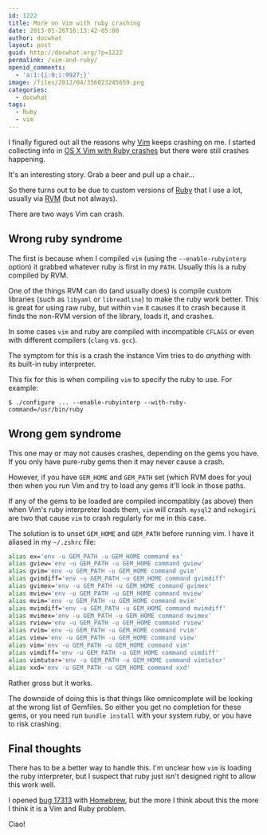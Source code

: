 ```yaml
---
id: 1222
title: More on Vim with ruby crashing
date: 2013-01-26T16:13:42-05:00
author: docwhat
layout: post
guid: http://docwhat.org/?p=1222
permalink: /vim-and-ruby/
openid_comments:
  - 'a:1:{i:0;i:9927;}'
image: /files/2012/04/356023245659.png
categories:
  - docwhat
tags:
  - Ruby
  - vim
---
```

I finally figured out all the reasons why [Vim](http://www.vim.org/) keeps crashing on me. I started collecting info in [OS X Vim with Ruby crashes](/os-x-vim-with-ruby-crashes/) but there were still crashes happening.

It's an interesting story. Grab a beer and pull up a chair...

So there turns out to be due to custom versions of [Ruby](http://www.ruby-lang.org/) that I use a lot, usually via [RVM](https://rvm.io/) (but not always).

There are two ways Vim can crash.

Wrong ruby syndrome
-------------------

The first is because when I compiled `vim` (using the `--enable-rubyinterp` option) it grabbed whatever ruby is first in my `PATH`. Usually this is a ruby compiled by RVM.

One of the things RVM can do (and usually does) is compile custom libraries (such as `libyaml` or `libreadline`) to make the ruby work better. This is great for using raw ruby, but within `vim` it causes it to crash because it finds the non-RVM version of the library, loads it, and crashes.

In some cases `vim` and ruby are compiled with incompatible `CFLAGS` or even with different compilers (`clang` vs. `gcc`).

The symptom for this is a crash the instance Vim tries to do *anything* with its built-in ruby interpreter.

This fix for this is when compiling `vim` to specify the ruby to use. For example:

``` console
$ ./configure ... --enable-rubyinterp --with-ruby-command=/usr/bin/ruby
```

Wrong gem syndrome
------------------

This one may or may not causes crashes, depending on the gems you have. If you only have pure-ruby gems then it may never cause a crash.

However, if you have `GEM_HOME` and `GEM_PATH` set (which RVM does for you) then when you run Vim and try to load any gems it'll look in those paths.

If any of the gems to be loaded are compiled incompatibly (as above) then when Vim's ruby interpreter loads them, `vim` will crash. `mysql2` and `nokogiri` are two that cause `vim` to crash regularly for me in this case.

The solution is to unset `GEM_HOME` and `GEM_PATH` before running vim. I have it aliased in my `~/.zshrc` file:

``` bash
alias ex='env -u GEM_PATH -u GEM_HOME command ex'
alias gview='env -u GEM_PATH -u GEM_HOME command gview'
alias gvim='env -u GEM_PATH -u GEM_HOME command gvim'
alias gvimdiff='env -u GEM_PATH -u GEM_HOME command gvimdiff'
alias gvimex='env -u GEM_PATH -u GEM_HOME command gvimex'
alias mview='env -u GEM_PATH -u GEM_HOME command mview'
alias mvim='env -u GEM_PATH -u GEM_HOME command mvim'
alias mvimdiff='env -u GEM_PATH -u GEM_HOME command mvimdiff'
alias mvimex='env -u GEM_PATH -u GEM_HOME command mvimex'
alias rview='env -u GEM_PATH -u GEM_HOME command rview'
alias rvim='env -u GEM_PATH -u GEM_HOME command rvim'
alias view='env -u GEM_PATH -u GEM_HOME command view'
alias vim='env -u GEM_PATH -u GEM_HOME command vim'
alias vimdiff='env -u GEM_PATH -u GEM_HOME command vimdiff'
alias vimtutor='env -u GEM_PATH -u GEM_HOME command vimtutor'
alias xxd='env -u GEM_PATH -u GEM_HOME command xxd'
```

Rather gross but it works.

The downside of doing this is that things like omnicomplete will be looking at the wrong list of Gemfiles. So either you get no completion for these gems, or you need run `bundle install` with your system ruby, or you have to risk crashing.

Final thoughts
--------------

There has to be a better way to handle this. I'm unclear how `vim` is loading the ruby interpreter, but I suspect that ruby just isn't designed right to allow this work well.

I opened [bug 17313](https://github.com/mxcl/homebrew/issues/17313) with [Homebrew](http://brew.sh/), but the more I think about this the more I think it is a Vim and Ruby problem.

Ciao!